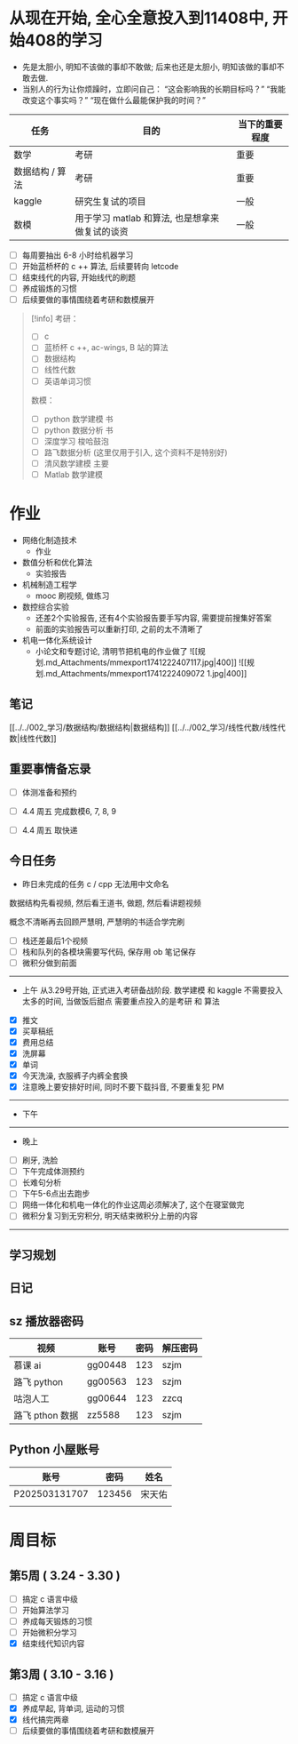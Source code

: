 # 从现在开始, 全心全意投入到11408中, 开始408的学习

- 先是太胆小, 明知不该做的事却不敢做; 后来也还是太胆小, 明知该做的事却不敢去做.
- 当别人的行为让你烦躁时，立即问自己： “这会影响我的长期目标吗？” “我能改变这个事实吗？” “现在做什么最能保护我的时间？” 

| 任务        | 目的                           | 当下的重要程度 |
| --------- | ---------------------------- | ------- |
| 数学        | 考研                           | 重要      |
| 数据结构 / 算法 | 考研                           | 重要      |
| kaggle    | 研究生复试的项目                     | 一般      |
| 数模        | 用于学习 matlab 和算法, 也是想拿来做复试的谈资 | 一般      |

- [ ] 每周要抽出 6-8 小时给机器学习
- [ ] 开始蓝桥杯的 c ++ 算法, 后续要转向 letcode
- [ ] 结束线代的内容, 开始线代的刷题
- [ ] 养成锻炼的习惯
- [ ] 后续要做的事情围绕着考研和数模展开

> [!info]
> 考研：
> - [ ] c
> - [ ] 蓝桥杯 c ++, ac-wings, B 站的算法
> - [ ] 数据结构
> - [ ] 线性代数
> - [ ] 英语单词习惯
> 
> 数模：
> - [ ] python 数学建模 书
> - [ ] python 数据分析 书
> - [ ] 深度学习 梭哈鼓泡
> - [ ] 路飞数据分析 (这里仅用于引入, 这个资料不是特别好)
> - [ ] 清风数学建模 主要
> - [ ] Matlab 数学建模
 
 # 作业
 
- 网络化制造技术
	- 作业
- 数值分析和优化算法
	- 实验报告
- 机械制造工程学
	- mooc 刷视频, 做练习
- 数控综合实验
	- 还差2个实验报告, 还有4个实验报告要手写内容, 需要提前搜集好答案
	- 前面的实验报告可以重新打印, 之前的太不清晰了
- 机电一体化系统设计 
	- 小论文和专题讨论, 清明节把机电的作业做了
		![[规划.md_Attachments/mmexport1741222407117.jpg|400]]
		![[规划.md_Attachments/mmexport1741222409072 1.jpg|400]]
## 笔记
[[../../002_学习/数据结构/数据结构|数据结构]]
[[../../002_学习/线性代数/线性代数|线性代数]]

## 重要事情备忘录
- [ ] 体测准备和预约
- [ ] 4.4 周五 完成数模6, 7, 8, 9

- [ ] 4.4 周五 取快递
## 今日任务
- 昨日未完成的任务
c / cpp 无法用中文命名

数据结构先看视频, 然后看王道书, 做题, 然后看讲题视频

概念不清晰再去回顾严慧明, 严慧明的书适合学完刷
- [ ] 栈还差最后1个视频
- [ ] 栈和队列的各模块需要写代码, 保存用 ob 笔记保存
- [ ] 微积分做到前面
---
- 上午
从3.29号开始, 正式进入考研备战阶段.
数学建模 和 kaggle 不需要投入太多的时间, 当做饭后甜点
需要重点投入的是考研 和 算法
- [x] 推文
- [x] 买草稿纸
- [x] 费用总结
- [x] 洗屏幕
- [x] 单词
- [x] 今天洗澡, 衣服裤子内裤全套换
- [x] 注意晚上要安排好时间, 同时不要下载抖音, 不要重复犯 PM

--- 
- 下午

--- 
- 晚上
- [ ] 刷牙, 洗脸
- [ ] 下午完成体测预约
- [ ] 长难句分析
- [ ] 下午5-6点出去跑步
- [ ] 网络一体化和机电一体化的作业这周必须解决了, 这个在寝室做完
- [ ] 微积分复习到无穷积分, 明天结束微积分上册的内容
--- 
## 学习规划

## 日记
## sz 播放器密码

| 视频          | 账号      | 密码  | 解压密码 |
| ----------- | ------- | --- | ---- |
| 慕课 ai       | gg00448 | 123 | szjm |
| 路飞 python   | gg00563 | 123 | szjm |
| 咕泡人工        | gg00644 | 123 | zzcq |
| 路飞 pthon 数据 | zz5588  | 123 | szjm |
## Python 小屋账号

| 账号            | 密码     | 姓名  |
| ------------- | ------ | --- |
| P202503131707 | 123456 | 宋天佑 |
|               |        |     |
# 周目标

## 第5周 ( 3.24 - 3.30 )
- [ ] 搞定 c 语言中级
- [ ] 开始算法学习
- [ ] 养成每天锻炼的习惯
- [ ] 开始微积分学习
- [x] 结束线代知识内容
## 第3周 ( 3.10 - 3.16 )
- [ ] 搞定 c 语言中级
- [x] 养成早起, 背单词, 运动的习惯
- [x] 线代搞完两章
- [ ] 后续要做的事情围绕着考研和数模展开